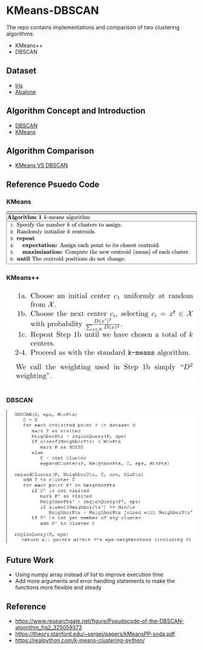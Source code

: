 # KMeans-DBSCAN


The repo contains implementations and comparison of two clustering algorithms:
- KMeans++
- DBSCAN


## Dataset
- [Iris](./data/iris.csv)
- [Abalone](./data/abalone.csv)

## Algorithm Concept and Introduction
- [DBSCAN](./DBSCAN_Intro.pptx)
- [KMeans](./Kmeans_Intro.pptx)

## Algorithm Comparison
- [KMeans VS DBSCAN](./Kmeans_VS_DBSCAN.ipynb)

## Reference Psuedo Code

### KMeans
![image](./readme_img/kmeans.PNG)

### KMeans++
![image](./readme_img/kmeans++.PNG)

### DBSCAN
![image](./readme_img/DBSCAN.png)

## Future Work
- Using numpy array instead of list to improve execution time
- Add more arguments and error handling statements to make the functions more flexible and steady

## Reference
- https://www.researchgate.net/figure/Pseudocode-of-the-DBSCAN-algorithm_fig2_325059373
- https://theory.stanford.edu/~sergei/papers/kMeansPP-soda.pdf
- https://realpython.com/k-means-clustering-python/
